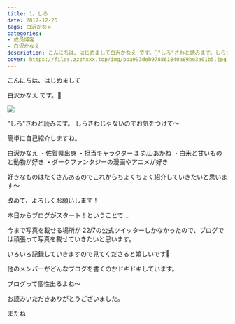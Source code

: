 ```yaml
---
title: 1。しろ
date: 2017-12-25
tags: 白沢かなえ
categories: 
- 成员博客
- 白沢かなえ
description: こんにちは、はじめまして白沢かなえ です。🌷"しろ"さわと読みます。しらさわじゃないのでお気をつけて〜簡単に自己紹介しますね。白沢かなえ・佐賀県出身・担...
cover: https://files.zzzhxxx.top/img/bba993deb978861840a89be3a01b5.jpg 
---
```






こんにちは、はじめまして

白沢かなえ です。🌷


![](https://files.zzzhxxx.top/img/bba993deb978861840a89be3a01b5.jpg)



"しろ"さわと読みます。
しらさわじゃないのでお気をつけて〜




簡単に自己紹介しますね。


白沢かなえ
・佐賀県出身
・担当キャラクターは 丸山あかね
・白米と甘いものと動物が好き
・ダークファンタジーの漫画やアニメが好き


好きなものはたくさんあるのでこれからちょくちょく紹介していきたいと思います〜

改めて、よろしくお願いします！







本日からブログがスタート！ということで…


今まで写真を載せる場所が 22/7の公式ツイッターしかなかったので、ブログでは頑張って写真を載せていきたいと思います。

いろいろ記録していきますので見てくださると嬉しいです🎈




他のメンバーがどんなブログを書くのかドキドキしています。

ブログって個性出るよね〜






お読みいただきありがとうございました。

またね


